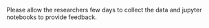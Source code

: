Please allow the researchers few days to collect the data and jupyter notebooks to provide feedback. 